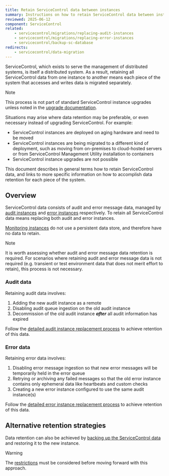 ```yaml
---
title: Retain ServiceControl data between instances
summary: Instructions on how to retain ServiceControl data between instances.
reviewed: 2025-06-12
component: ServiceControl
related:
    - servicecontrol/migrations/replacing-audit-instances
    - servicecontrol/migrations/replacing-error-instances
    - servicecontrol/backup-sc-database
redirects:
    - servicecontrol/data-migration
---
```


ServiceControl, which exists to serve the management of distributed systems, is itself a distributed system. As a result, retaining all ServiceControl data from one instance to another means each piece of the system that accesses and writes data is migrated separately.

> [!NOTE]
> This process is not part of standard ServiceControl instance upgrades unless noted in the [upgrade documentation](/servicecontrol/upgrades/).

Situations may arise where data retention may be preferable, or even necessary instead of upgrading ServiceControl. For example:

- ServiceControl instances are deployed on aging hardware and need to be moved
- ServiceControl instances are being migrated to a different kind of deployment, such as moving from on-premises to cloud-hosted servers or from ServiceControl Management Utility installation to containers
- ServiceControl instance upgrades are not possible

This document describes in general terms how to retain ServiceControl data, and links to more specific information on how to accomplish data retention for each piece of the system.

## Overview

ServiceControl data consists of audit and error message data, managed by [audit instances](/servicecontrol/audit-instances/) and [error instances](/servicecontrol/servicecontrol-instances/) respectively. To retain all ServiceControl data means replacing both audit and error instances.

[Monitoring instances](/servicecontrol/monitoring-instances/) do not use a persistent data store, and therefore have no data to retain.

> [!NOTE]
> It is worth assessing whether audit and error message data retention is required. For scenarios where retaining audit and error message data is not required (e.g. transient or test environment data that does not merit effort to retain), this process is not necessary.

### Audit data

Retaining audit data involves:

1. Adding the new audit instance as a remote
2. Disabling audit queue ingestion on the old audit instance
3. Decommission of the old audit instance _**after**_ all audit information has expired

Follow the [detailed audit instance replacement process](/servicecontrol/migrations/replacing-audit-instances/) to achieve retention of this data.

### Error data

Retaining error data involves:

1. Disabling error message ingestion so that new error messages will be temporarily held in the error queue
2. Retrying or archiving any failed messages so that the old error instance contains only ephemeral data like heartbeats and custom checks
3. Creating a new error instance configured to use the same audit instance(s)

Follow the [detailed error instance replacement process](/servicecontrol/migrations/replacing-error-instances/) to achieve retention of this data.

## Alternative retention strategies

Data retention can also be achieved by [backing up the ServiceControl data](/servicecontrol/backup-sc-database.md) and restoring it to the new instance.

> [!WARNING]
> The [restrictions](/servicecontrol/backup-sc-database.md#important-notes-and-restrictions) must be considered before moving forward with this approach.
